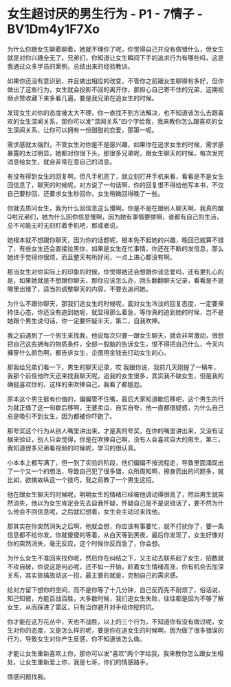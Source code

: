 # 女生超讨厌的男生行为 - P1 - 7情子 - BV1Dm4y1F7Xo

为什么你跟女生聊着聊着，她就不理你了呢，你觉得自己并没有做错什么，但女生就是对你兴趣全无了，兄弟们，你知道让女生瞬间下手的追求行为有哪些吗，这是我通过众多学员的案例，总结出来的经验教训。

如果你还没有意识到，并且做出相应的改变，不管你之前跟女生聊得有多好，但你做出了这些行为，女生就会投影不回的离开你，那担心自己寄不住的兄弟，这期视频点赞收藏下来多看几遍，要是我兄弟在追女生的时候。

发现女生对你的态度被太大不理，你一直找不到方法解决，也不知道该怎么去跟喜欢的女生深闻关系，那你可以发"深闻关系"四个字给我，我来教你怎么跟喜欢的女生深闻关系，让你可以拥有一份甜甜的恋爱，那第一呢。

需求感就太强烈，不管女生对你是不是感兴趣，如果你在追求女生的时候，需求感暴露的太过明显，她都对你很下头，那很多兄弟呢，跟女生聊天的时候，每次发完消息给女生，就会非常在意自己的消息。

有没有得到女生的回复啊，但凡手机亮了，就立刻打开手机来看，看看是不是女生回信息了，聊天的时候呢，对方说了一句话啊，你的回复恨不得给他写本书，不仅自己要秒回，还要求女生秒回你，女生稍微回得晚了一些。

你就去质问女生，我为什么回信息这么慢啊，你是不是在跟别人聊天啊，我真的酸Q啦兄弟们，她为什么回你信息慢啊，因为她有事情要做啊，谁都有自己的生活，总不可能无时无刻盯着手机吧，那或者说。

她根本就不想跟你聊天，因为你的话题呢，根本免不起她的兴趣，晚回已就算不错了，有些女生还会直接拉黑你，如果是女生在忙事情，你还在不断的发信息，那么她终于觉得你很烦，而且整天有所好闲，一点上进心都没有啊。

那当女生对你实际上的印象的时候，你觉得她还会想跟你谈恋爱吗，还有更扎心的是，如果她就是不想跟你聊天，那你应该怎么办，回头翻翻聊天记录，看看是不是哪里出错了，适当的调整聊天的内容，不要去追问她。

为什么不跟你聊天，那我们追女生的时候呢，面对女生冷淡的回复态度，一定要保持住心态，你还没有追到她呢，就显得那么着急，等你真的追到她的时候，岂不是她跟个男生说句话，你一定要怀疑半天，第二，自我吹捧。

我之前遇到了一个男生来找我，他说每次只要一跟女生聊天，就会非常激动，很想把自己这些拥有的物质条件，全部一股脑的告诉女生，恨不得把自己什么，今天内褲穿什么颜色啊，都告诉女生，企图用金钱去打动女生的心。

那我给兄弟们看一下，男生的聊天记录，哎 我跟你说，我前几天刚提了一辆车，我那个前任他昨天还来找我聊天呢，追我的女生很多，其实我不缺女生，但是我的确挺喜欢你的，这样的来吹捧自己，我看了都尴尬。

原本这个男生挺有价值的，偏偏管不住嘴，最后大家知道歇后移吧，这个男生的行为就正值了这一句歇后移啊，王婆卖瓜，自买自夸，他一直都很疑惑，为什么自己总是吸引不到女生，因为都被你吓跑了。

那夸奖这个行为从别人嘴里讲出来，才是真的夸奖，在你的嘴里讲出来，又没有证据来验证，别人只会觉得，你是在吹捧自己啊，没有人会喜欢自大的男生，第三，我知道很多兄弟看视频的时候呢，学习的很认真。

小本本上都写满了，但一到了实验的阶段，他们偏偏不按流程走，导致里面涌现出了一个又一个的想法，导致自己犯了很多错，众所周知啊，擦身而出的问题多，就比如，欲擒故纵这一个技巧，我之前教了一个男生这招。

他在跟女生聊天的时候呢，明明女生的情绪已经被他调动得很高了，然后男生就突然消失，他以为女生肯定会先去自我怀疑，怀疑自己是不是说错话了，要不然为什么他会不回信息呢，之后就幻想着，女生会主动过来找他。

那其实在你突然消失之后啊，他就会想，你应该有事要忙，就不打扰你了，要一条信息都不给你发，你就傻傻的等着，从白天等到黑夜，最后你发现了，女生好像对你的突然消失，毫无反应，这个时候你反而急了，你会想。

为什么女生不准回来找你呢，然后你在纠结之下，又主动去联系起了女生，招数就不攻自破，你说这是何必呢，还不如一开始，趁着女生情绪高涨，你有机会去加深关系，其实欲擒故动这一招，最主要的就是，克制自己的需求感。

给对方留下想你的空间，而不是你等了十几分钟，自己反而先不耐烦了，俗话说，知己知彼，方能百战百胜，大多数时候，我们追女生失败，往往都是因为不够了解女生，从而踩进了雷区，只有当你避开对手给你挖的坑。

你才能在这万花丛中，天也不战胜，以上的三个行为，不知道你有没有做过呢，女生对你的态度，又是怎么样的呢，要是你在追女生的时候啊，因为做了很多错误的行为，导致女生对你产生反感，你不知道该怎么做。

才能让女生重新喜欢上你，那你可以发"喜欢"两个字给我，我来教你怎么跟女生相处，让女生重新爱上你，我是七哥，你们的情感路手。

情感问题找我。